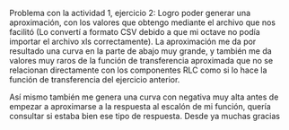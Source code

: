 Problema con la actividad 1, ejercicio 2: 
Logro poder generar una aproximación, con los valores que obtengo mediante el archivo que nos facilitó (Lo convertí a formato CSV debido a que mi octave no podía importar el archivo xls correctamente).
La aproximación me da por resultado una curva en la parte de abajo muy grande, y también me da valores muy raros de la función de transferencia aproximada que no se relacionan directamente con los componentes RLC como si lo hace la función de transferencia del ejercicio anterior. 

Así mismo también me genera una curva con negativa muy alta antes de empezar a aproximarse a la respuesta al escalón de mi función, quería consultar si estaba bien ese tipo de respuesta.
Desde ya muchas gracias
